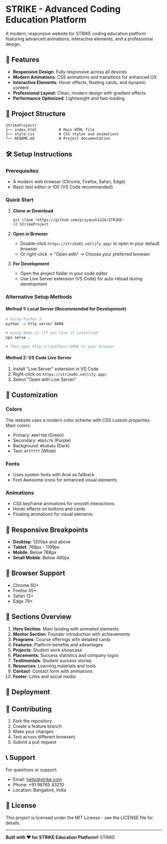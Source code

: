 # STRIKE - Advanced Coding Education Platform

A modern, responsive website for STRIKE coding education platform featuring advanced animations, interactive elements, and a professional design.

## 🚀 Features

- **Responsive Design**: Fully responsive across all devices
- **Modern Animations**: CSS animations and transitions for enhanced UX
- **Interactive Elements**: Hover effects, floating cards, and dynamic content
- **Professional Layout**: Clean, modern design with gradient effects
- **Performance Optimized**: Lightweight and fast-loading

## 📁 Project Structure

```
StrikeProject/
├── index.html          # Main HTML file
├── style.css           # CSS styles and animations
└── README.md           # Project documentation
```

## 🛠️ Setup Instructions

### Prerequisites
- A modern web browser (Chrome, Firefox, Safari, Edge)
- Basic text editor or IDE (VS Code recommended)

### Quick Start

1. **Clone or Download**
   ```bash
   git clone <https://github.com/priyansh1224/STRIKE>
   cd StrikeProject
   ```

2. **Open in Browser**
   - Double-click `https://strike01.netlify.app/` to open in your default browser
   - Or right-click → "Open with" → Choose your preferred browser

3. **For Development**
   - Open the project folder in your code editor
   - Use Live Server extension (VS Code) for auto-reload during development

### Alternative Setup Methods

#### Method 1: Local Server (Recommended for Development)
```bash
# Using Python 3
python -m http.server 8000

# Using Node.js (if you have it installed)
npx serve .

# Then open http://localhost:8000 in your browser
```

#### Method 2: VS Code Live Server
1. Install "Live Server" extension in VS Code
2. Right-click on `https://strike01.netlify.app/`
3. Select "Open with Live Server"

## 🎨 Customization

### Colors
The website uses a modern color scheme with CSS custom properties. Main colors:
- Primary: `#00ff88` (Green)
- Secondary: `#8b5cf6` (Purple)
- Background: `#0a0a0a` (Dark)
- Text: `#ffffff` (White)

### Fonts
- Uses system fonts with Arial as fallback
- Font Awesome icons for enhanced visual elements

### Animations
- CSS keyframe animations for smooth interactions
- Hover effects on buttons and cards
- Floating animations for visual elements

## 📱 Responsive Breakpoints

- **Desktop**: 1200px and above
- **Tablet**: 768px - 1199px
- **Mobile**: Below 768px
- **Small Mobile**: Below 480px

## 🔧 Browser Support

- Chrome 60+
- Firefox 55+
- Safari 12+
- Edge 79+

## 📄 Sections Overview

1. **Hero Section**: Main landing with animated elements
2. **Mentor Section**: Founder introduction with achievements
3. **Programs**: Course offerings with detailed cards
4. **Features**: Platform benefits and advantages
5. **Projects**: Student work showcase
6. **Placements**: Success statistics and company logos
7. **Testimonials**: Student success stories
8. **Resources**: Learning materials and tools
9. **Contact**: Contact form with animations
10. **Footer**: Links and social media

## 🚀 Deployment



## 🤝 Contributing

1. Fork the repository
2. Create a feature branch
3. Make your changes
4. Test across different browsers
5. Submit a pull request

## 📞 Support

For questions or support:
- Email: hello@strike.com
- Phone: +91 98765 43210
- Location: Bangalore, India

## 📝 License

This project is licensed under the MIT License - see the LICENSE file for details.

---

**Built with ❤️ for STRIKE Education Platform**#   S T R I K E  
 